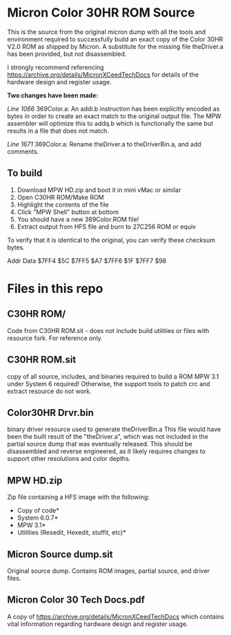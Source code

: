 # Micron Color 30HR ROM Source
This is the source from the original micron dump with all the tools and environment required to successfully build an exact copy of the Color 30HR V2.0 ROM as shipped by Micron. A substitute for the missing file theDriver.a has been provided, but not disassembled.

I strongly recommend referencing https://archive.org/details/MicronXCeedTechDocs for details of the hardware design and register usage.

**Two changes have been made:**

*Line 1066* 369Color.a: An addi.b instruction has been explicitly encoded as bytes in order to create an exact match to the original output file. The MPW assembler will optimize this to addq.b which is functionally the same but results in a file that does not match. 

*Line 1671* 369Color.a: Rename theDriver.a to theDriverBin.a, and add comments.

## To build
1) Download MPW HD.zip and boot it in mini vMac or similar
2) Open C30HR ROM/Make ROM
3) Highlight the contents of the file
4) Click "MPW Shell" button at bottom
5) You should have a new 369Color.ROM file!
6) Extract output from HFS file and burn to 27C256 ROM or equiv

To verify that it is identical to the original, you can verify these checksum bytes.

Addr   Data
$7FF4  $5C
$7FF5  $A7
$7FF6  $1F
$7FF7  $98

# Files in this repo

## C30HR ROM/
Code from C30HR ROM.sit - does not include build utilities or files with resource fork. For reference only.

## C30HR ROM.sit
copy of all source, includes, and binaries required to build a ROM
MPW 3.1 under System 6 required! Otherwise, the support tools to patch crc and extract resource do not work.

## Color30HR Drvr.bin
binary driver resource used to generate theDriverBin.a
This file would have been the built result of the "theDriver.a", which was not included in the partial source dump that was eventually released. This should be disassembled and reverse engineered, as it likely requires changes to support other resolutions and color depths.

## MPW HD.zip
Zip file containing a HFS image with the following:
* Copy of code*
* System 6.0.7*
* MPW 3.1*
* Utilities (Resedit, Hexedit, stuffit, etc)*

## Micron Source dump.sit
Original source dump. Contains ROM images, partial source, and driver files.

## Micron Color 30 Tech Docs.pdf
A copy of https://archive.org/details/MicronXCeedTechDocs which contains vital information regarding hardware design and register usage.
